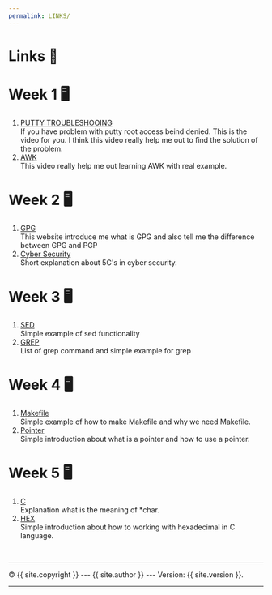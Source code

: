 ```yaml
---
permalink: LINKS/
---
```


# Links 📎

# Week 1 🖥️
1. [PUTTY TROUBLESHOOING](https://youtu.be/fySmXPg_Dc4) <br>
If you have problem with putty root access beind denied. This is the video for you. I think this video really help me out to find the solution of the problem.
2. [AWK](https://youtu.be/9YOZmI-zWok)<br>
This video really help me out learning AWK with real example.

# Week 2 🖥️
1. [GPG](https://www.goanywhere.com/blog/what-is-gpg)<br>
This website introduce me what is GPG and also tell me the difference between GPG and PGP
2. [Cyber Security](https://www.securelockandalarm.com/2022/06/22/what-are-the-5-cs-of-cyber-security/)<br>
Short explanation about 5C's in cyber security.

# Week 3 🖥️
1. [SED](https://www.geeksforgeeks.org/sed-command-in-linux-unix-with-examples/)<br>
Simple example of sed functionality
2. [GREP](https://www.geeksforgeeks.org/grep-command-in-unixlinux/)<br>
List of grep command and simple example for grep

# Week 4 🖥️
1. [Makefile](https://makefiletutorial.com/)<br>
Simple example of how to make Makefile and why we need Makefile.
2. [Pointer](https://www.geeksforgeeks.org/pointers-in-c-and-c-set-1-introduction-arithmetic-and-array/)<br>
Simple introduction about what is a pointer and how to use a pointer.

# Week 5 🖥️
1. [C](https://www.geeksforgeeks.org/char-vs-stdstring-vs-char-c/)<br>
Explanation what is the meaning of *char.
2. [HEX](https://www.includehelp.com/c/working-with-hexadecimal-values-in-c-programming-language.aspx)<br>
Simple introduction about how to working with hexadecimal in C language.

<br>
<hr>
&copy; {{ site.copyright }} --- {{ site.author }} --- Version: {{ site.version }}.
<hr>
<br>

